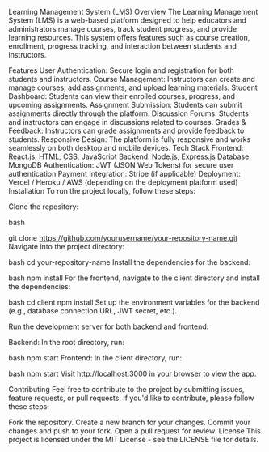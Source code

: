 Learning Management System (LMS)
Overview
The Learning Management System (LMS) is a web-based platform designed to help educators and administrators manage courses, track student progress, and provide learning resources. This system offers features such as course creation, enrollment, progress tracking, and interaction between students and instructors.

Features
User Authentication: Secure login and registration for both students and instructors.
Course Management: Instructors can create and manage courses, add assignments, and upload learning materials.
Student Dashboard: Students can view their enrolled courses, progress, and upcoming assignments.
Assignment Submission: Students can submit assignments directly through the platform.
Discussion Forums: Students and instructors can engage in discussions related to courses.
Grades & Feedback: Instructors can grade assignments and provide feedback to students.
Responsive Design: The platform is fully responsive and works seamlessly on both desktop and mobile devices.
Tech Stack
Frontend: React.js, HTML, CSS, JavaScript
Backend: Node.js, Express.js
Database: MongoDB
Authentication: JWT (JSON Web Tokens) for secure user authentication
Payment Integration: Stripe (if applicable)
Deployment: Vercel / Heroku / AWS (depending on the deployment platform used)
Installation
To run the project locally, follow these steps:

Clone the repository:

bash

git clone https://github.com/yourusername/your-repository-name.git
Navigate into the project directory:

bash
cd your-repository-name
Install the dependencies for the backend:

bash
npm install
For the frontend, navigate to the client directory and install the dependencies:

bash
cd client
npm install
Set up the environment variables for the backend (e.g., database connection URL, JWT secret, etc.).

Run the development server for both backend and frontend:

Backend: In the root directory, run:

bash
npm start
Frontend: In the client directory, run:

bash
npm start
Visit http://localhost:3000 in your browser to view the app.

Contributing
Feel free to contribute to the project by submitting issues, feature requests, or pull requests. If you'd like to contribute, please follow these steps:

Fork the repository.
Create a new branch for your changes.
Commit your changes and push to your fork.
Open a pull request for review.
License
This project is licensed under the MIT License - see the LICENSE file for details.

